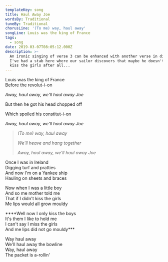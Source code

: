 ```yaml
---
templateKey: song
title: Haul Away Joe
wordsBy: Traditional
tuneBy: Traditional
chorusLine: '(To me) way, haul away'
songLine: Louis was the king of France
tags:
  - song
date: 2019-03-07T08:05:12.000Z
description: >-
  An ironic singing of verse 3 can be enhanced with another verse in dialogue.
  I've had a stab here where our sailor discovers that maybe he doesn't want to
  kiss the girls after all...
---
```

Louis was the king of France\
Before the revolut-i-on

_Away, haul away, we'll haul away Joe_

But then he got his head chopped off

Which spoiled his constitut-i-on

_Away, haul away, we'll haul away Joe_

> _(To me) way, haul away_
>
> _We'll heave and hang together_
>
> _Away, haul away, we'll haul away Joe_

Once I was in Ireland\
Digging turf and pratties\
And now I'm on a Yankee ship\
Hauling on sheets and braces

Now when I was a little boy\
And so me mother told me\
That if I didn't kiss the girls\
Me lips would all grow mouldy

\*\*\*\*Well now I only kiss the boys\
It's them I like to hold me\
I can't say I miss the girls\
And me lips did not go mouldy\*\**

Way haul away\
We'll haul away the bowline\
Way, haul away\
The packet is a-rollin'
